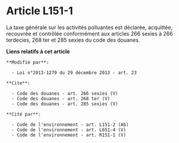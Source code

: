 # Article L151-1

La taxe générale sur les activités polluantes est déclarée, acquittée, recouvrée et contrôlée conformément aux articles 266
sexies à 266 terdecies, 268 ter et 285 sexies du code des douanes.

**Liens relatifs à cet article**

	**Modifié par**:

	  - Loi n°2013-1279 du 29 décembre 2013 - art. 23

	**Cite**:

	  - Code des douanes - art. 266 sexies (V)
	  - Code des douanes - art. 268 ter (V)
	  - Code des douanes - art. 285 sexies (V)

	**Cité par**:

	  - Code de l'environnement - art. L151-2 (Ab)
	  - Code de l'environnement - art. L651-4 (V)
	  - Code de l'environnement - art. R151-1 (V)
